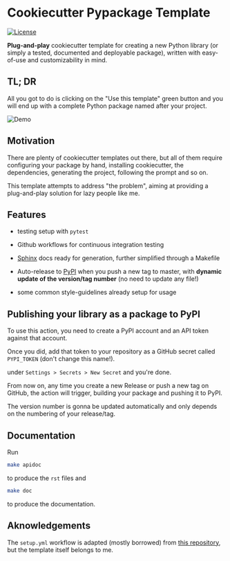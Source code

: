 # Cookiecutter Pypackage Template

[![License](https://img.shields.io/github/license/mspronesti/pypackage-template)](https://opensource.org/licenses/Apache-2.0)

**Plug-and-play** cookiecutter template for creating a new Python library (or simply a tested, documented
and deployable package), written with easy-of-use and customizability in mind.

## TL; DR

All you got to do is clicking on the "Use this template" green button and you will end up with a complete Python package named after your project.

![Demo](https://user-images.githubusercontent.com/44113430/160943074-0626a2ce-18ee-43c6-bb27-a6996f5eae68.gif)

## Motivation

There are plenty of cookiecutter templates out there, but all of them require configuring your package by hand,
installing cookiecutter, the dependencies, generating the project, following the prompt and so on.

This template attempts to address "the problem", aiming at providing a plug-and-play solution for lazy people like me.

## Features
* testing setup with `pytest`
* Github workflows for continuous integration testing
* [Sphinx](https://www.sphinx-doc.org/en/master/) docs ready for generation, further simplified through a Makefile
* Auto-release to [PyPI](https://pypi.org/) when you push a new tag to master, with **dynamic update of the version/tag number** (no need to update any file!)

* some common style-guidelines already setup for usage


## Publishing your library as a package to PyPI

To use this action, you need to create a PyPI account and an API token against that account.

Once you did, add that token to your repository as a GitHub secret called `PYPI_TOKEN` (don't change this name!).

under `Settings > Secrets > New Secret` and you're done.

From now on, any time you create a new Release or push a new tag on GitHub, the action will trigger, building your package and pushing it to PyPI.

The version number is gonna be updated automatically and only depends on the numbering of your release/tag.

## Documentation

Run
```bash
make apidoc
```
to produce the `rst` files and
```bash
make doc
```
to produce the documentation.

## Aknowledgements
The `setup.yml` workflow is adapted (mostly borrowed) from [this repository](https://github.com/simonw/python-lib-template-repository), but the template itself belongs to me.
